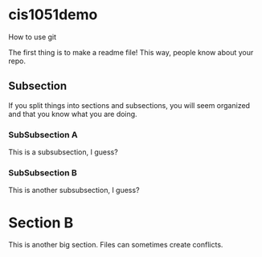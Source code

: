 # cis1051demo
How to use git


The first thing is to make a readme file!
This way, people know about your repo.


## Subsection
If you split things into sections and subsections, you will seem organized and that you know what you are doing.

### SubSubsection A
This is a subsubsection, I guess?

### SubSubsection B
This is another subsubsection, I guess?
# Section B
This is another big section.
Files can sometimes create conflicts.
